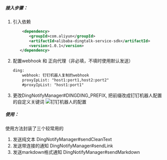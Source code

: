 ##### 接入步骤：
1. 引入依赖   
     ```xml
         <dependency>
            <groupId>com.aliyun</groupId>
            <artifactId>alibaba-dingtalk-service-sdk</artifactId>
            <version>1.0.1</version>
        </dependency>
     ```
2. 配置webhook 和 正向代理（非必填，不填时使用默认发送）   
    ```xml
    ding:
        webhook: 钉钉机器人复制的webhook
        proxyIpList: "host1:port1,host2:port2"
        #proxyIpList: "host1:port1"
    ``` 
3. 更改DingNotifyManager#DINGDING_PREFIX, 把前缀改成钉钉机器人配置的自定义关键词
    ![钉钉机器人的配置](https://img-blog.csdnimg.cn/7f15ac859e3d4e8897f214870098b3ef.png?x-oss-process=image/watermark,type_d3F5LXplbmhlaQ,shadow_50,text_Q1NETiBAYWx3YXlzX25vb2I=,size_20,color_FFFFFF,t_70,g_se,x_16)



##### 使用：
使用方法封装了三个较常用的
1. 发送纯文本 DingNotifyManager#sendCleanText
2. 发送带连接的通知 DingNotifyManager#sendLink
3. 发送markdown格式通知 DingNotifyManager#sendMarkdown